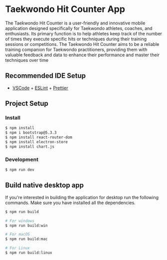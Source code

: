 # Taekwondo Hit Counter App

The Taekwondo Hit Counter is a user-friendly and innovative mobile application designed specifically for Taekwondo athletes, coaches, and enthusiasts. Its primary function is to help athletes keep track of the number of times they execute specific hits or techniques during their training sessions or competitions. The Taekwondo Hit Counter aims to be a reliable training companion for Taekwondo practitioners, providing them with valuable feedback and data to enhance their performance and master their techniques over time

## Recommended IDE Setup

- [VSCode](https://code.visualstudio.com/) + [ESLint](https://marketplace.visualstudio.com/items?itemName=dbaeumer.vscode-eslint) + [Prettier](https://marketplace.visualstudio.com/items?itemName=esbenp.prettier-vscode)

## Project Setup

### Install

```bash
$ npm install
$ npm i bootstrap@5.3.3
$ npm install react-router-dom
$ npm install electron-store
$ npm install chart.js
```

### Development

```bash
$ npm run dev
```

## Build native desktop app
If you're interested in building the application for desktop run the following commands. Make sure you have installed all the dependencies.

```bash
$ npm run build

# For windows
$ npm run build:win

# For macOS
$ npm run build:mac

# For Linux
$ npm run build:linux
```